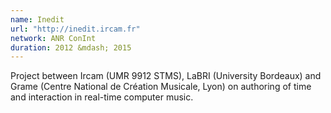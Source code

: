```yaml
---
name: Inedit 
url: "http://inedit.ircam.fr"
network: ANR ConInt
duration: 2012 &mdash; 2015
---
```


Project between Ircam (UMR 9912 STMS), LaBRI (University Bordeaux) and Grame (Centre National de Création Musicale, Lyon) on authoring of time and interaction in real-time computer music.   

